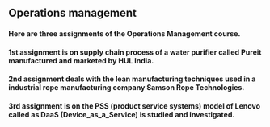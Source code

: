 ## Operations management
#### Here are three assignments of the Operations Management course.
#### 1st assignment is on supply chain process of a water purifier called Pureit manufactured and marketed by HUL India.
#### 2nd assignment deals with the lean manufacturing techniques used in a industrial rope manufacturing company Samson Rope Technologies.
#### 3rd assignment is on the PSS (product service systems) model of Lenovo called as DaaS (Device_as_a_Service) is studied and investigated.
